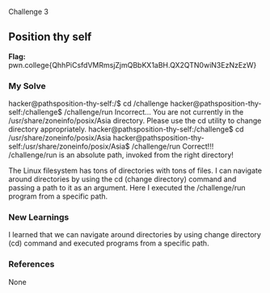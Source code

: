 Challenge 3
## Position thy self

**Flag:** pwn.college{QhhPiCsfdVMRmsjZjmQBbKX1aBH.QX2QTN0wiN3EzNzEzW} 

### My Solve
hacker@pathsposition-thy-self:/$ cd /challenge 
hacker@pathsposition-thy-self:/challenge$ /challenge/run 
Incorrect... You are not currently in the /usr/share/zoneinfo/posix/Asia directory. Please use the cd utility to change directory appropriately. 
hacker@pathsposition-thy-self:/challenge$ cd /usr/share/zoneinfo/posix/Asia 
hacker@pathsposition-thy-self:/usr/share/zoneinfo/posix/Asia$ /challenge/run 
Correct!!! /challenge/run is an absolute path, invoked from the right directory!

The Linux filesystem has tons of directories with tons of files. 
I can navigate around directories by using the cd (change directory) command and passing a path to it as an argument.
Here I executed the /challenge/run program from a specific path.

### New Learnings
I learned that we can navigate around directories by using change directory (cd) command and executed programs from a specific path.

### References
None
